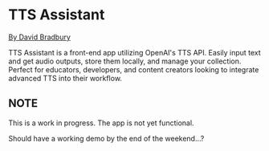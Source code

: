 # TTS Assistant

[By David Bradbury](https://d-b.dev)

TTS Assistant is a front-end app utilizing OpenAI's TTS API. Easily input text and get audio outputs, store them locally, and manage your collection. Perfect for educators, developers, and content creators looking to integrate advanced TTS into their workflow.

## NOTE

This is a work in progress. The app is not yet functional.

Should have a working demo by the end of the weekend...?
